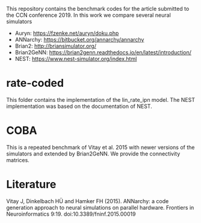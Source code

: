 This repository contains the benchmark codes for the article submitted to the CCN conference 2019. In this work we compare several neural simulators

* Auryn: https://fzenke.net/auryn/doku.php
* ANNarchy: https://bitbucket.org/annarchy/annarchy
* Brian2: http://briansimulator.org/
* Brian2GeNN: https://brian2genn.readthedocs.io/en/latest/introduction/
* NEST: https://www.nest-simulator.org/index.html

# rate-coded

This folder contains the implementation of the lin_rate_ipn model. The NEST implementation was based on the documentation of NEST. 

# COBA

This is a repeated benchmark of Vitay et al. 2015 with newer versions of the simulators and extended by Brian2GeNN. We provide the connectivity matrices.

# Literature

Vitay J, Dinkelbach HÜ and Hamker FH (2015). ANNarchy: a code generation approach to neural simulations on parallel hardware. Frontiers in Neuroinformatics 9:19. doi:10.3389/fninf.2015.00019